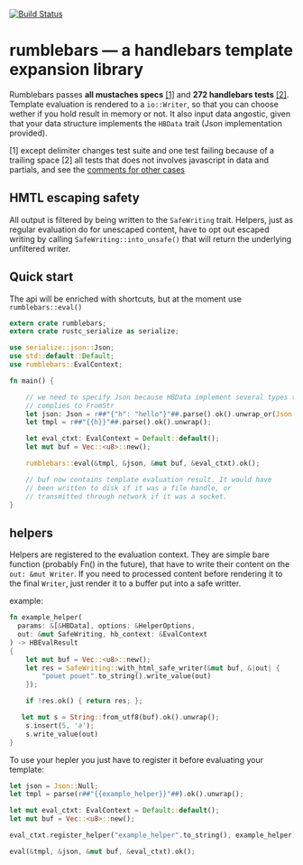 [![Build Status](https://travis-ci.org/nicolas-cherel/rumblebars.svg?branch=master)](https://travis-ci.org/nicolas-cherel/rumblebars)

# rumblebars — a handlebars template expansion library

Rumblebars passes **all mustaches specs** [[1]](#1) and **272 handlebars tests** [[2]](#2). Template evaluation is rendered to a `io::Writer`, so that you can choose wether if you hold result in memory or not. It also input data angostic, given that your data structure implements the `HBData` trait (Json implementation provided).

 [1] <a name="1"></a> except delimiter changes test suite and one test failing because of a trailing space
 [2] <a name="2"></a> all tests that does not involves javascript in data and partials, and see the [comments for other cases](https://github.com/nicolas-cherel/rumblebars/blob/master/tests/eval/handlebars.rs#L88-L134)

## HMTL escaping safety

All output is filtered by being written to the `SafeWriting` trait. Helpers, just as regular evaluation do for unescaped content, have to opt out escaped writing by calling `SafeWriting::into_unsafe()` that will return the underlying unfiltered writer.

## Quick start

The api will be enriched with shortcuts, but at the moment use `rumblebars::eval()`

```rust
extern crate rumblebars;
extern crate rustc_serialize as serialize;

use serialize::json::Json;
use std::default::Default;
use rumblebars::EvalContext;

fn main() {

	// we need to specify Json because HBData implement several types that
	// complies to FromStr
	let json: Json = r##"{"h": "hello"}"##.parse().ok().unwrap_or(Json::Null);
	let tmpl = r##"{{h}}"##.parse().ok().unwrap();

	let eval_ctxt: EvalContext = Default::default();
	let mut buf = Vec::<u8>::new();

	rumblebars::eval(&tmpl, &json, &mut buf, &eval_ctxt).ok();

	// buf now contains template evaluation result. It would have
	// been written to disk if it was a file handle, or
	// transmitted through network if it was a socket.
}

```

## helpers

Helpers are registered to the evaluation context. They are simple bare function (probably Fn() in the future), that have to write their content on the `out: &mut Writer`. If you need to processed content before rendering it to the final `Writer`, just render it to a buffer put into a safe writter.

example:

```rust
fn example_helper(
  params: &[&HBData], options: &HelperOptions,
  out: &mut SafeWriting, hb_context: &EvalContext
) -> HBEvalResult
{
	let mut buf = Vec::<u8>::new();
	let res = SafeWriting::with_html_safe_writer(&mut buf, &|out| {
		"pouet pouet".to_string().write_value(out)
	});

	if !res.ok() { return res; };

   let mut s = String::from_utf8(buf).ok().unwrap();
	s.insert(5, '∂');
	s.write_value(out)
}
```

To use your hepler you just have to register it before evaluating your template:

```rust
let json = Json::Null;
let tmpl = parse(r##"{{example_helper}}"##).ok().unwrap();

let mut eval_ctxt: EvalContext = Default::default();
let mut buf = Vec::<u8>::new();

eval_ctxt.register_helper("example_helper".to_string(), example_helper);

eval(&tmpl, &json, &mut buf, &eval_ctxt).ok();

```
